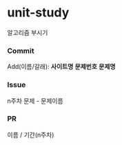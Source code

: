 # unit-study
알고리즘 부시기

### Commit    
Add(이름/갈래): **사이트명** **문제번호** **문제명**    

### Issue
n주차 문제 - 문제이름

### PR
이름 / 기간(n주차)
